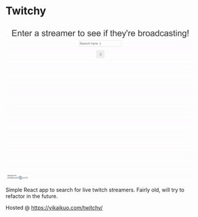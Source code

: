 # Twitchy

<p align="center">
  <img src="demo/demo.gif">
</p>
   
Simple React app to search for live twitch streamers.
Fairly old, will try to refactor in the future.

Hosted @ https://yikaikuo.com/twitchy/  

